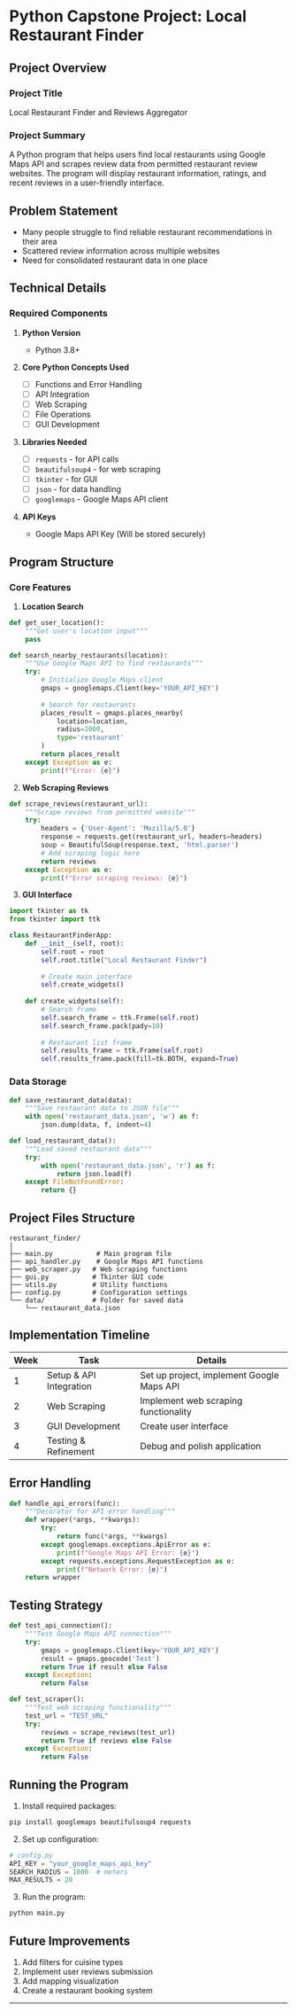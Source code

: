 # Python Capstone Project: Local Restaurant Finder

## Project Overview
### Project Title
Local Restaurant Finder and Reviews Aggregator

### Project Summary
A Python program that helps users find local restaurants using Google Maps API and scrapes review data from permitted restaurant review websites. The program will display restaurant information, ratings, and recent reviews in a user-friendly interface.

## Problem Statement
- Many people struggle to find reliable restaurant recommendations in their area
- Scattered review information across multiple websites
- Need for consolidated restaurant data in one place

## Technical Details
### Required Components
1. **Python Version**
   - Python 3.8+

2. **Core Python Concepts Used**
   - [ ] Functions and Error Handling
   - [ ] API Integration
   - [ ] Web Scraping
   - [ ] File Operations
   - [ ] GUI Development

3. **Libraries Needed**
   - [ ] `requests` - for API calls
   - [ ] `beautifulsoup4` - for web scraping
   - [ ] `tkinter` - for GUI
   - [ ] `json` - for data handling
   - [ ] `googlemaps` - Google Maps API client

4. **API Keys**
   - Google Maps API Key (Will be stored securely)

## Program Structure
### Core Features

1. **Location Search**
```python
def get_user_location():
    """Get user's location input"""
    pass

def search_nearby_restaurants(location):
    """Use Google Maps API to find restaurants"""
    try:
        # Initialize Google Maps client
        gmaps = googlemaps.Client(key='YOUR_API_KEY')
        
        # Search for restaurants
        places_result = gmaps.places_nearby(
            location=location,
            radius=1000,
            type='restaurant'
        )
        return places_result
    except Exception as e:
        print(f"Error: {e}")
```

2. **Web Scraping Reviews**
```python
def scrape_reviews(restaurant_url):
    """Scrape reviews from permitted website"""
    try:
        headers = {'User-Agent': 'Mozilla/5.0'}
        response = requests.get(restaurant_url, headers=headers)
        soup = BeautifulSoup(response.text, 'html.parser')
        # Add scraping logic here
        return reviews
    except Exception as e:
        print(f"Error scraping reviews: {e}")
```

3. **GUI Interface**
```python
import tkinter as tk
from tkinter import ttk

class RestaurantFinderApp:
    def __init__(self, root):
        self.root = root
        self.root.title("Local Restaurant Finder")
        
        # Create main interface
        self.create_widgets()
    
    def create_widgets(self):
        # Search frame
        self.search_frame = ttk.Frame(self.root)
        self.search_frame.pack(pady=10)
        
        # Restaurant list frame
        self.results_frame = ttk.Frame(self.root)
        self.results_frame.pack(fill=tk.BOTH, expand=True)
```

### Data Storage
```python
def save_restaurant_data(data):
    """Save restaurant data to JSON file"""
    with open('restaurant_data.json', 'w') as f:
        json.dump(data, f, indent=4)

def load_restaurant_data():
    """Load saved restaurant data"""
    try:
        with open('restaurant_data.json', 'r') as f:
            return json.load(f)
    except FileNotFoundError:
        return {}
```

## Project Files Structure
```
restaurant_finder/
│
├── main.py           # Main program file
├── api_handler.py    # Google Maps API functions
├── web_scraper.py   # Web scraping functions
├── gui.py           # Tkinter GUI code
├── utils.py         # Utility functions
├── config.py        # Configuration settings
└── data/            # Folder for saved data
    └── restaurant_data.json
```

## Implementation Timeline
| Week | Task | Details |
|------|------|---------|
| 1 | Setup & API Integration | Set up project, implement Google Maps API |
| 2 | Web Scraping | Implement web scraping functionality |
| 3 | GUI Development | Create user interface |
| 4 | Testing & Refinement | Debug and polish application |

## Error Handling
```python
def handle_api_errors(func):
    """Decorator for API error handling"""
    def wrapper(*args, **kwargs):
        try:
            return func(*args, **kwargs)
        except googlemaps.exceptions.ApiError as e:
            print(f"Google Maps API Error: {e}")
        except requests.exceptions.RequestException as e:
            print(f"Network Error: {e}")
    return wrapper
```

## Testing Strategy
```python
def test_api_connection():
    """Test Google Maps API connection"""
    try:
        gmaps = googlemaps.Client(key='YOUR_API_KEY')
        result = gmaps.geocode('Test')
        return True if result else False
    except Exception:
        return False

def test_scraper():
    """Test web scraping functionality"""
    test_url = "TEST_URL"
    try:
        reviews = scrape_reviews(test_url)
        return True if reviews else False
    except Exception:
        return False
```

## Running the Program
1. Install required packages:
```bash
pip install googlemaps beautifulsoup4 requests
```

2. Set up configuration:
```python
# config.py
API_KEY = "your_google_maps_api_key"
SEARCH_RADIUS = 1000  # meters
MAX_RESULTS = 20
```

3. Run the program:
```bash
python main.py
```

## Future Improvements
1. Add filters for cuisine types
2. Implement user reviews submission
3. Add mapping visualization
4. Create a restaurant booking system

---